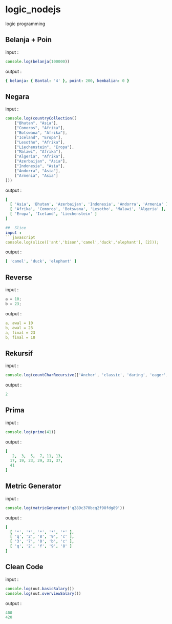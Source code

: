 # logic_nodejs
logic programming

## Belanja + Poin
input :
```javascript
console.log(belanja(100000))
```
output :
```yaml
{ belanja: { Bantal: '4' }, point: 200, kembalian: 0 }
```

## Negara
input :
```javascript
console.log(countryCollection([
    ["Bhutan", "Asia"],
    ["Comoros", "Afrika"],
    ["Botswana", "Afrika"],
    ["Iceland", "Eropa"],
    ["Lesotho", "Afrika"],
    ["Liechenstein", "Eropa"],
    ["Malawi", "Afrika"],
    ["Algeria", "Afrika"],
    ["Azerbaijan", "Asia"],
    ["Indonesia", "Asia"],
    ["Andorra", "Asia"],
    ["Armenia", "Asia"]
]))
```
output :
```yaml
[
  [ 'Asia', 'Bhutan', 'Azerbaijan', 'Indonesia', 'Andorra', 'Armenia' ],
  [ 'Afrika', 'Comoros', 'Botswana', 'Lesotho', 'Malawi', 'Algeria' ],
  [ 'Eropa', 'Iceland', 'Liechenstein' ]
]

##  Slice
input :
```javascript
console.log(slice(['ant','bison','camel','duck','elephant'], [2]));
```
output :
```yaml
[ 'camel', 'duck', 'elephant' ]
```

## Reverse
input :
```javascript
a = 10;
b = 23;
```
output :
```yaml
a, awal = 10
b, awal = 23
a, final = 23
b, final = 10
```

##  Rekursif
input :
```javascript
console.log(countCharRecursive(['Anchor', 'classic', 'daring', 'eager', 'fearless'], 'ar'));
```
output :
```yaml
2
```

## Prima
input :
```javascript
console.log(prime(41))
```
output :
```yaml
[
   2,  3,  5,  7, 11, 13,
  17, 19, 23, 29, 31, 37,
  41
]
```

## Metric Generator
input :
```javascript
console.log(matricGenerator('q289c370bcq2f98fdg89'))
```
output :
```yaml
[
  [ '*', '*', '*', '*', '*' ],
  [ 'q', '2', '8', '9', 'c' ],
  [ '3', '7', '0', 'b', 'c' ],
  [ 'q', '2', 'f', '9', '8' ]
]
```

## Clean Code
input :
```javascript
console.log(out.basicSalary())
console.log(out.overviewSalary())
```
output :
```yaml
400
420
```
